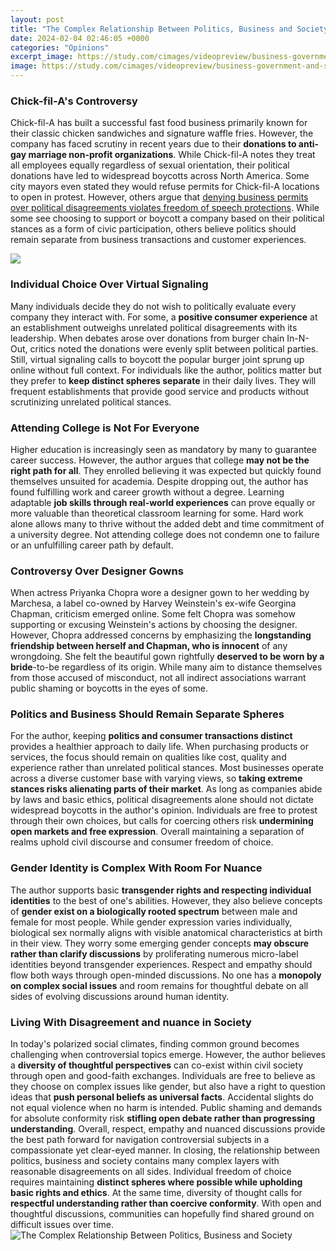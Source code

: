 ```yaml
---
layout: post
title: "The Complex Relationship Between Politics, Business and Society"
date: 2024-02-04 02:46:05 +0000
categories: "Opinions"
excerpt_image: https://study.com/cimages/videopreview/business-government-and-society-interactions-and-influences_132314.jpg
image: https://study.com/cimages/videopreview/business-government-and-society-interactions-and-influences_132314.jpg
---
```


### Chick-fil-A's Controversy
Chick-fil-A has built a successful fast food business primarily known for their classic chicken sandwiches and signature waffle fries. However, the company has faced scrutiny in recent years due to their **donations to anti-gay marriage non-profit organizations**. While Chick-fil-A notes they treat all employees equally regardless of sexual orientation, their political donations have led to widespread boycotts across North America. Some city mayors even stated they would refuse permits for Chick-fil-A locations to open in protest. However, others argue that [denying business permits over political disagreements violates freedom of speech protections](https://store.fi.io.vn/wiener-are-always-the-perfect-answer-dachshund-1). While some see choosing to support or boycott a company based on their political stances as a form of civic participation, others believe politics should remain separate from business transactions and customer experiences.

![](https://qsstudy.com/wp-content/uploads/2018/02/Society.jpg)
### Individual Choice Over Virtual Signaling
Many individuals decide they do not wish to politically evaluate every company they interact with. For some, a **positive consumer experience** at an establishment outweighs unrelated political disagreements with its leadership. When debates arose over donations from burger chain In-N-Out, critics noted the donations were evenly split between political parties. Still, virtual signaling calls to boycott the popular burger joint sprung up online without full context. For individuals like the author, politics matter but they prefer to **keep distinct spheres separate** in their daily lives. They will frequent establishments that provide good service and products without scrutinizing unrelated political stances.
### Attending College is Not For Everyone
Higher education is increasingly seen as mandatory by many to guarantee career success. However, the author argues that college **may not be the right path for all**. They enrolled believing it was expected but quickly found themselves unsuited for academia. Despite dropping out, the author has found fulfilling work and career growth without a degree. Learning adaptable **job skills through real-world experiences** can prove equally or more valuable than theoretical classroom learning for some. Hard work alone allows many to thrive without the added debt and time commitment of a university degree. Not attending college does not condemn one to failure or an unfulfilling career path by default.
### Controversy Over Designer Gowns 
When actress Priyanka Chopra wore a designer gown to her wedding by Marchesa, a label co-owned by Harvey Weinstein's ex-wife Georgina Chapman, criticism emerged online. Some felt Chopra was somehow supporting or excusing Weinstein's actions by choosing the designer. However, Chopra addressed concerns by emphasizing the **longstanding friendship between herself and Chapman, who is innocent** of any wrongdoing. She felt the beautiful gown rightfully **deserved to be worn by a bride**-to-be regardless of its origin. While many aim to distance themselves from those accused of misconduct, not all indirect associations warrant public shaming or boycotts in the eyes of some.
### Politics and Business Should Remain Separate Spheres
For the author, keeping **politics and consumer transactions distinct** provides a healthier approach to daily life. When purchasing products or services, the focus should remain on qualities like cost, quality and experience rather than unrelated political stances. Most businesses operate across a diverse customer base with varying views, so **taking extreme stances risks alienating parts of their market**. As long as companies abide by laws and basic ethics, political disagreements alone should not dictate widespread boycotts in the author's opinion. Individuals are free to protest through their own choices, but calls for coercing others risk **undermining open markets and free expression**. Overall maintaining a separation of realms uphold civil discourse and consumer freedom of choice.
### Gender Identity is Complex With Room For Nuance  
The author supports basic **transgender rights and respecting individual identities** to the best of one's abilities. However, they also believe concepts of **gender exist on a biologically rooted spectrum** between male and female for most people. While gender expression varies individually, biological sex normally aligns with visible anatomical characteristics at birth in their view. They worry some emerging gender concepts **may obscure rather than clarify discussions** by proliferating numerous micro-label identities beyond transgender experiences. Respect and empathy should flow both ways through open-minded discussions. No one has a **monopoly on complex social issues** and room remains for thoughtful debate on all sides of evolving discussions around human identity.
### Living With Disagreement and nuance in Society
In today's polarized social climates, finding common ground becomes challenging when controversial topics emerge. However, the author believes a **diversity of thoughtful perspectives** can co-exist within civil society through open and good-faith exchanges. Individuals are free to believe as they choose on complex issues like gender, but also have a right to question ideas that **push personal beliefs as universal facts**. Accidental slights do not equal violence when no harm is intended. Public shaming and demands for absolute conformity risk **stifling open debate rather than progressing understanding**. Overall, respect, empathy and nuanced discussions provide the best path forward for navigation controversial subjects in a compassionate yet clear-eyed manner.
In closing, the relationship between politics, business and society contains many complex layers with reasonable disagreements on all sides. Individual freedom of choice requires maintaining **distinct spheres where possible while upholding basic rights and ethics**. At the same time, diversity of thought calls for **respectful understanding rather than coercive conformity**. With open and thoughtful discussions, communities can hopefully find shared ground on difficult issues over time.
![The Complex Relationship Between Politics, Business and Society](https://study.com/cimages/videopreview/business-government-and-society-interactions-and-influences_132314.jpg)